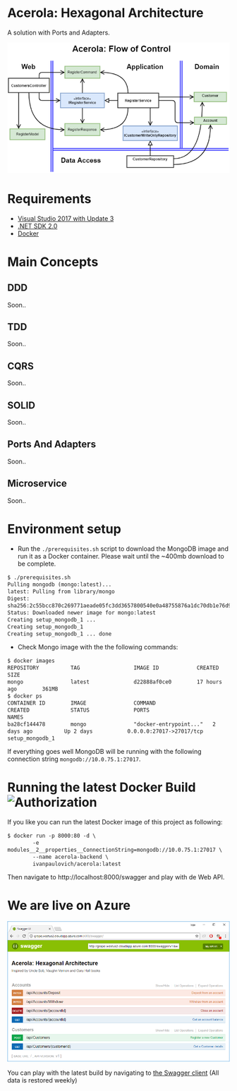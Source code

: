 # Acerola: Hexagonal Architecture
A solution with Ports and Adapters.

![Flow of Control: Customer Registration](Acerola-Flow-Of-Control.png)

# Requirements
* [Visual Studio 2017 with Update 3](https://www.visualstudio.com/en-us/news/releasenotes/vs2017-relnotes)
* [.NET SDK 2.0](https://www.microsoft.com/net/download/core)
* [Docker](https://docs.docker.com/docker-for-windows/install/)

# Main Concepts

## DDD
Soon..

## TDD
Soon..

## CQRS
Soon..

## SOLID
Soon..

## Ports And Adapters
Soon..

## Microservice
Soon..

# Environment setup

* Run the `./prerequisites.sh` script to download the MongoDB image and run it as a Docker container. 
Please wait until the ~400mb download to be complete.

```
$ ./prerequisites.sh
Pulling mongodb (mongo:latest)...
latest: Pulling from library/mongo
Digest: sha256:2c55bcc870c269771aeade05fc3dd3657800540e0a48755876a1dc70db1e76d9
Status: Downloaded newer image for mongo:latest
Creating setup_mongodb_1 ...
Creating setup_mongodb_1
Creating setup_mongodb_1 ... done
```
* Check Mongo image with the the following commands:

```
$ docker images
REPOSITORY          TAG                 IMAGE ID            CREATED             SIZE
mongo               latest              d22888af0ce0        17 hours ago        361MB
$ docker ps
CONTAINER ID        IMAGE               COMMAND                  CREATED             STATUS              PORTS                                            NAMES
ba28cf144478        mongo               "docker-entrypoint..."   2 days ago          Up 2 days           0.0.0.0:27017->27017/tcp                         setup_mongodb_1
```

If everything goes well MongoDB will be running with the following connection string `mongodb://10.0.75.1:27017`.

# Running the latest Docker Build ![Authorization](https://dockerbuildbadges.quelltext.eu/status.svg?organization=ivanpaulovich&repository=acerola)

If you like you can run the latest Docker image of this project as following:

```
$ docker run -p 8000:80 -d \
		-e modules__2__properties__ConnectionString=mongodb://10.0.75.1:27017 \
		--name acerola-backend \
		ivanpaulovich/acerola:latest
```
Then navigate to http://localhost:8000/swagger and play with de Web API.

# We are live on Azure

![Live on Azure](Swagger.png)

You can play with the latest build by navigating to [the Swagger client](http://grape.westus2.cloudapp.azure.com:8000/swagger "Acerola Swagger") (All data is restored weekly)
